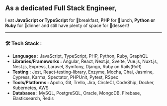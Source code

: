 <div id="header">
  <h2>
    As a dedicated Full Stack Engineer,
  </h2>
  <p>
    I eat <b>JavaScript or TypeScript</b> for 🥓breakfast, <b>PHP</b> for 🥪lunch, <b>Python or Ruby</b> for 🍖dinner and still have plenty of space for 🍹dessert!
  </p>
</div>

---

### 🛠️ Tech Stack :

- **Languages :** JavaScript, TypeScript, PHP, Python, Ruby, GraphQL
- **Libraries/Frameworks :** Angular, React, Next.js, Svelte, Vue.js, Nuxt.js, Nest.js, Express, Laravel, Symfony, Django, Ruby on Rails(RoR)
- **Testing :** Jest, React-testing-library, Enzyme, Mocha, Chai, Jasmine, Cypress, Karma, Spectator, PHPUnit, Pytest, RSpec
- **Tools/Platforms :** Apollo, Git, Trello, Jira, CircleCI, CodeShip, Docker, Kubernetes, AWS
- **Databases :** MySQL, PostgreSQL, Oracle, MongoDB, Firebase, Elasticsearch, Redis
